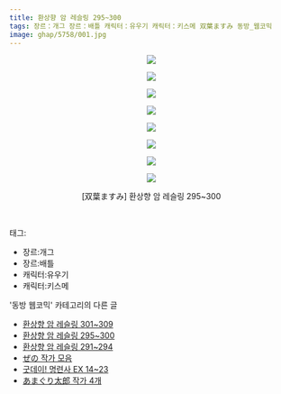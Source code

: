 ```yaml
---
title: 환상향 암 레슬링 295~300
tags: 장르：개그 장르：배틀 캐릭터：유우기 캐릭터：키스메 双葉ますみ 동방_웹코믹
image: ghap/5758/001.jpg
---
```

<div class="article">
<p style="text-align: center; clear: none; float: none;"><img src="{{ site.nasurl }}/ghap/5758/001.jpg"/></p>
<p style="text-align: center; clear: none; float: none;"><img src="{{ site.nasurl }}/ghap/5758/002.jpg"/></p>
<p style="text-align: center; clear: none; float: none;"><img src="{{ site.nasurl }}/ghap/5758/003.jpg"/></p>
<p style="text-align: center; clear: none; float: none;"><img src="{{ site.nasurl }}/ghap/5758/004.jpg"/></p>
<p style="text-align: center; clear: none; float: none;"><img src="{{ site.nasurl }}/ghap/5758/005.jpg"/></p>
<p style="text-align: center; clear: none; float: none;"><img src="{{ site.nasurl }}/ghap/5758/006.jpg"/></p>
<p style="text-align: center; clear: none; float: none;"><img src="{{ site.nasurl }}/ghap/5758/007.jpg"/></p>
<p style="text-align: center; clear: none; float: none;"><img src="{{ site.nasurl }}/ghap/5758/008.jpg"/></p>
<p style="text-align: center; clear: none; float: none;">[双葉ますみ] 환상향 암 레슬링 295~300</p>
<p><br/></p>
</div><div class="tagTrail">
<p>태그: </p>
<ul>
<li>장르:개그</li>
<li>장르:배틀</li>
<li>캐릭터:유우기</li>
<li>캐릭터:키스메</li>
</ul>
</div><div class="another">
<p>'동방 웹코믹' 카테고리의 다른 글</p>
<ul>
<li><a href="/2019-02-06-ghap_5759">환상향 암 레슬링 301~309</a></li>
<li><a href="/2019-02-06-ghap_5758">환상향 암 레슬링 295~300</a></li>
<li><a href="/2019-02-06-ghap_5757">환상향 암 레슬링 291~294</a></li>
<li><a href="/2019-02-05-ghap_5748">ぜの 작가 모음</a></li>
<li><a href="/2019-02-05-ghap_5746">굿데이! 명련사 EX 14~23</a></li>
<li><a href="/2019-02-05-ghap_5742">あまぐり太郎 작가 4개</a></li>
</ul>
</div>